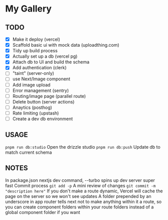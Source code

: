 # My Gallery

## TODO

- [x] Make it deploy (vercel)
- [x] Scaffold basic ui with mock data (uploadthing.com)
- [x] Tidy up build process
- [x] Actually set up a db (vercel pg)
- [x] Attach db to UI and build the schema
- [x] Add authentication (clerk)
- [ ] "taint" (server-only)
- [ ] use Next/Image component
- [ ] Add image upload
- [ ] Error management (sentry)
- [ ] Routing/image page (parallel route)
- [ ] Delete button (server actions)
- [ ] Anaytics (posthog)
- [ ] Rate limiting (upstash)
- [ ] Create a dev db environment

## USAGE

`pnpm run db:studio` Open the drizzle studio
`pnpm run db:push` Update db to match current schema

## NOTES

In package.json nextjs dev command, --turbo spins up dev server super fast
Commit process
`git add -p` A mini review of changes
`git commit -m "description here"`
If you don't make a route dynamic, Vercel will cache the page on the server so we won't see updates
A folder prepended by an underscore in app router tells next not to make anything within it a route, so you can create component folders within your route folders instead of a global component folder if you want

